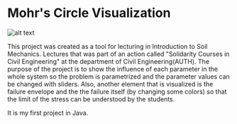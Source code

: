 # Mohr's Circle Visualization

![alt text](https://github.com/vagakias/MohrsCircleVisualization/blob/master/mohr.jpg)

This project was created as a tool for lecturing in Introduction to Soil Mechanics. Lectures that was part of an action called "Solidarity Courses in Civil Engineering" at the department of Civil Engineering(AUTH). The purpose of the project is to show the influence of each parameter in the whole system so the problem is parametrized and the parameter values can be changed with sliders. Also, another element that is visualized is the failure envelope and the the failure itself (by changing some colors) so that the limit of the stress can be understood by the students.

It is my first project in Java.
